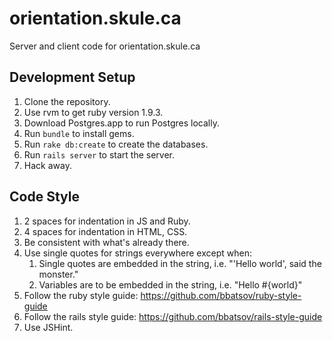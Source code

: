 orientation.skule.ca
====================

Server and client code for orientation.skule.ca

## Development Setup
1.  Clone the repository.
2.  Use rvm to get ruby version 1.9.3.
3.  Download Postgres.app to run Postgres locally.
4.  Run `bundle` to install gems.
5.  Run `rake db:create` to create the databases.
6.  Run `rails server` to start the server.
7.  Hack away.

## Code Style
1.  2 spaces for indentation in JS and Ruby.
2.  4 spaces for indentation in HTML, CSS.
3.  Be consistent with what's already there.
4.  Use single quotes for strings everywhere except when:
    1.  Single quotes are embedded in the string, i.e. "'Hello world', said the monster."
    2.  Variables are to be embedded in the string, i.e. "Hello #{world}"
5.  Follow the ruby style guide: https://github.com/bbatsov/ruby-style-guide
6.  Follow the rails style guide: https://github.com/bbatsov/rails-style-guide
7.  Use JSHint.
